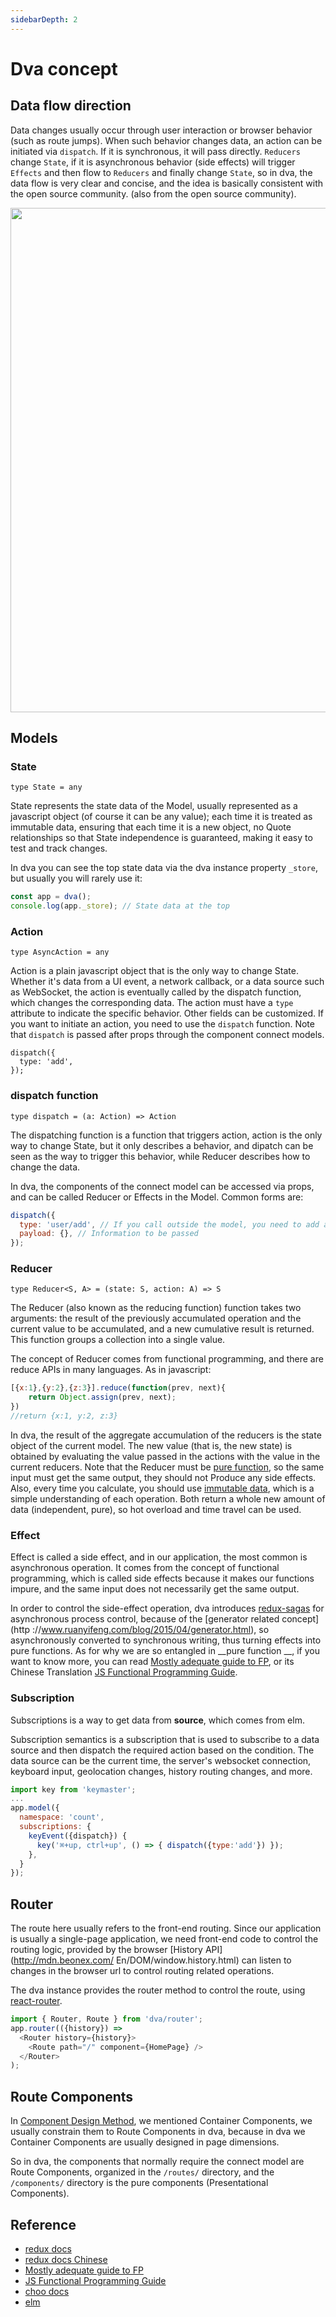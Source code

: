 ```yaml
---
sidebarDepth: 2
---
```


# Dva concept

## Data flow direction

Data changes usually occur through user interaction or browser behavior (such as route jumps). When such behavior changes data, an action can be initiated via `dispatch`. If it is synchronous, it will pass directly. `Reducers` change `State`, if it is asynchronous behavior (side effects) will trigger `Effects` and then flow to `Reducers` and finally change `State`, so in dva, the data flow is very clear and concise, and the idea is basically consistent with the open source community. (also from the open source community).

<img src="https://zos.alipayobjects.com/rmsportal/PPrerEAKbIoDZYr.png" width="807" />

## Models

### State

`type State = any`

State represents the state data of the Model, usually represented as a javascript object (of course it can be any value); each time it is treated as immutable data, ensuring that each time it is a new object, no Quote relationships so that State independence is guaranteed, making it easy to test and track changes.

In dva you can see the top state data via the dva instance property `_store`, but usually you will rarely use it:

```javascript
const app = dva();
console.log(app._store); // State data at the top
```

### Action

`type AsyncAction = any`

Action is a plain javascript object that is the only way to change State. Whether it's data from a UI event, a network callback, or a data source such as WebSocket, the action is eventually called by the dispatch function, which changes the corresponding data. The action must have a `type` attribute to indicate the specific behavior. Other fields can be customized. If you want to initiate an action, you need to use the `dispatch` function. Note that `dispatch` is passed after props through the component connect models.
```
dispatch({
  type: 'add',
});
```

### dispatch function

`type dispatch = (a: Action) => Action`

The dispatching function is a function that triggers action, action is the only way to change State, but it only describes a behavior, and dipatch can be seen as the way to trigger this behavior, while Reducer describes how to change the data.

In dva, the components of the connect model can be accessed via props, and can be called Reducer or Effects in the Model. Common forms are:

```javascript
dispatch({
  type: 'user/add', // If you call outside the model, you need to add a namespace
  payload: {}, // Information to be passed
});
```

### Reducer

`type Reducer<S, A> = (state: S, action: A) => S`

The Reducer (also known as the reducing function) function takes two arguments: the result of the previously accumulated operation and the current value to be accumulated, and a new cumulative result is returned. This function groups a collection into a single value.

The concept of Reducer comes from functional programming, and there are reduce APIs in many languages. As in javascript:

```javascript
[{x:1},{y:2},{z:3}].reduce(function(prev, next){
    return Object.assign(prev, next);
})
//return {x:1, y:2, z:3}
```

In dva, the result of the aggregate accumulation of the reducers is the state object of the current model. The new value (that is, the new state) is obtained by evaluating the value passed in the actions with the value in the current reducers. Note that the Reducer must be [pure function](https://github.com/MostlyAdequate/mostly-adequate-guide/blob/master/ch3.md), so the same input must get the same output, they should not Produce any side effects. Also, every time you calculate, you should use [immutable data](https://github.com/MostlyAdequate/mostly-adequate-guide/blob/master/ch3.md#reasonable), which is a simple understanding of each operation. Both return a whole new amount of data (independent, pure), so hot overload and time travel can be used.

### Effect

Effect is called a side effect, and in our application, the most common is asynchronous operation. It comes from the concept of functional programming, which is called side effects because it makes our functions impure, and the same input does not necessarily get the same output.

In order to control the side-effect operation, dva introduces [redux-sagas](http://superraytin.github.io/redux-saga-in-chinese) for asynchronous process control, because of the [generator related concept](http ://www.ruanyifeng.com/blog/2015/04/generator.html), so asynchronously converted to synchronous writing, thus turning effects into pure functions. As for why we are so entangled in __pure function __, if you want to know more, you can read [Mostly adequate guide to FP](https://github.com/MostlyAdequate/mostly-adequate-guide), or its Chinese Translation [JS Functional Programming Guide](https://www.gitbook.com/book/llh911001/mostly-adequate-guide-chinese/details).

### Subscription

Subscriptions is a way to get data from __source__, which comes from elm.

Subscription semantics is a subscription that is used to subscribe to a data source and then dispatch the required action based on the condition. The data source can be the current time, the server's websocket connection, keyboard input, geolocation changes, history routing changes, and more.

```javascript
import key from 'keymaster';
...
app.model({
  namespace: 'count',
  subscriptions: {
    keyEvent({dispatch}) {
      key('⌘+up, ctrl+up', () => { dispatch({type:'add'}) });
    },
  }
});
```

## Router

The route here usually refers to the front-end routing. Since our application is usually a single-page application, we need front-end code to control the routing logic, provided by the browser [History API](http://mdn.beonex.com/ En/DOM/window.history.html) can listen to changes in the browser url to control routing related operations.

The dva instance provides the router method to control the route, using [react-router](https://github.com/reactjs/react-router).

```javascript
import { Router, Route } from 'dva/router';
app.router(({history}) =>
  <Router history={history}>
    <Route path="/" component={HomePage} />
  </Router>
);
```

## Route Components

In [Component Design Method](https://github.com/dvajs/dva-docs/blob/master/v1/zh-cn/tutorial/04-%E7%BB%84%E4%BB%B6%E8%AE%BE%E8%AE%A1%E6%96%B9%E6%B3%95.md), we mentioned Container Components, we usually constrain them to Route Components in dva, because in dva we Container Components are usually designed in page dimensions.

So in dva, the components that normally require the connect model are Route Components, organized in the `/routes/` directory, and the `/components/` directory is the pure components (Presentational Components).

## Reference

- [redux docs](http://redux.js.org/docs/Glossary.html)
- [redux docs Chinese](http://cn.redux.js.org/index.html)
- [Mostly adequate guide to FP](https://github.com/MostlyAdequate/mostly-adequate-guide)
- [JS Functional Programming Guide](https://www.gitbook.com/book/llh911001/mostly-adequate-guide-chinese/details)
- [choo docs](https://github.com/yoshuawuyts/choo)
- [elm](http://elm-lang.org/blog/farewell-to-frp)
